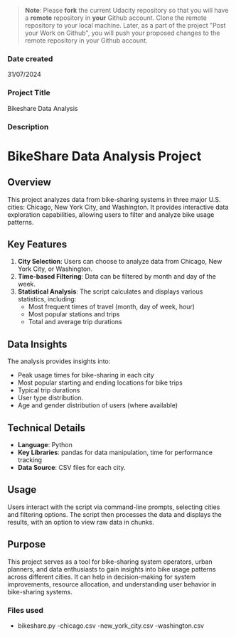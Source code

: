 >**Note**: Please **fork** the current Udacity repository so that you will have a **remote** repository in **your** Github account. Clone the remote repository to your local machine. Later, as a part of the project "Post your Work on Github", you will push your proposed changes to the remote repository in your Github account.

### Date created
31/07/2024


### Project Title
Bikeshare Data Analysis

### Description
# BikeShare Data Analysis Project

## Overview
This project analyzes data from bike-sharing systems in three major U.S. cities: Chicago, New York City, and Washington. It provides interactive data exploration capabilities, allowing users to filter and analyze bike usage patterns.

## Key Features
1. **City Selection**: Users can choose to analyze data from Chicago, New York City, or Washington.
2. **Time-based Filtering**: Data can be filtered by month and day of the week.
3. **Statistical Analysis**: The script calculates and displays various statistics, including:
   - Most frequent times of travel (month, day of week, hour)
   - Most popular stations and trips
   - Total and average trip durations


## Data Insights
The analysis provides insights into:
- Peak usage times for bike-sharing in each city
- Most popular starting and ending locations for bike trips
- Typical trip durations
- User type distribution.
- Age and gender distribution of users (where available)

## Technical Details
- **Language**: Python
- **Key Libraries**: pandas for data manipulation, time for performance tracking
- **Data Source**: CSV files for each city.

## Usage
Users interact with the script via command-line prompts, selecting cities and filtering options. The script then processes the data and displays the results, with an option to view raw data in chunks.

## Purpose
This project serves as a tool for bike-sharing system operators, urban planners, and data enthusiasts to gain insights into bike usage patterns across different cities. It can help in decision-making for system improvements, resource allocation, and understanding user behavior in bike-sharing systems.

### Files used
- bikeshare.py
-chicago.csv
-new_york_city.csv
-washington.csv



